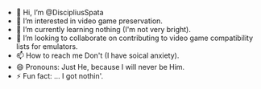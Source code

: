 - 👋 Hi, I’m @DiscipliusSpata
- 👀 I’m interested in video game preservation.
- 🌱 I’m currently learning nothing (I'm not very bright).
- 💞️ I’m looking to collaborate on contributing to video game compatibility lists for emulators.
- 📫 How to reach me Don't (I have soical anxiety).
- 😄 Pronouns: Just He, because I will never be Him.
- ⚡ Fun fact: ... I got nothin'.

<!---
DiscipliusSpata/DiscipliusSpata is a ✨ special ✨ repository because its `README.md` (this file) appears on your GitHub profile.
You can click the Preview link to take a look at your changes.
--->
